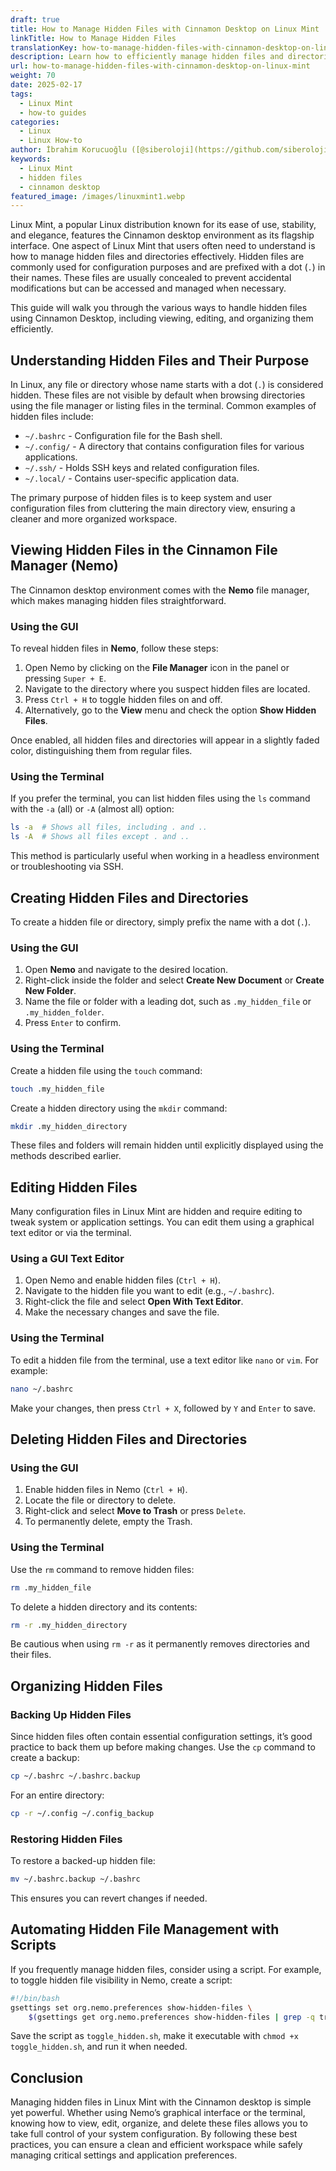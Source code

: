 ```yaml
---
draft: true
title: How to Manage Hidden Files with Cinnamon Desktop on Linux Mint
linkTitle: How to Manage Hidden Files
translationKey: how-to-manage-hidden-files-with-cinnamon-desktop-on-linux-mint
description: Learn how to efficiently manage hidden files and directories in Linux Mint using the Cinnamon desktop environment.
url: how-to-manage-hidden-files-with-cinnamon-desktop-on-linux-mint
weight: 70
date: 2025-02-17
tags:
  - Linux Mint
  - how-to guides
categories:
  - Linux
  - Linux How-to
author: İbrahim Korucuoğlu ([@siberoloji](https://github.com/siberoloji))
keywords:
  - Linux Mint
  - hidden files
  - cinnamon desktop
featured_image: /images/linuxmint1.webp
---
```

Linux Mint, a popular Linux distribution known for its ease of use, stability, and elegance, features the Cinnamon desktop environment as its flagship interface. One aspect of Linux Mint that users often need to understand is how to manage hidden files and directories effectively. Hidden files are commonly used for configuration purposes and are prefixed with a dot (`.`) in their names. These files are usually concealed to prevent accidental modifications but can be accessed and managed when necessary.

This guide will walk you through the various ways to handle hidden files using Cinnamon Desktop, including viewing, editing, and organizing them efficiently.

## Understanding Hidden Files and Their Purpose

In Linux, any file or directory whose name starts with a dot (`.`) is considered hidden. These files are not visible by default when browsing directories using the file manager or listing files in the terminal. Common examples of hidden files include:

- `~/.bashrc` - Configuration file for the Bash shell.
- `~/.config/` - A directory that contains configuration files for various applications.
- `~/.ssh/` - Holds SSH keys and related configuration files.
- `~/.local/` - Contains user-specific application data.

The primary purpose of hidden files is to keep system and user configuration files from cluttering the main directory view, ensuring a cleaner and more organized workspace.

## Viewing Hidden Files in the Cinnamon File Manager (Nemo)

The Cinnamon desktop environment comes with the **Nemo** file manager, which makes managing hidden files straightforward.

### Using the GUI

To reveal hidden files in **Nemo**, follow these steps:

1. Open Nemo by clicking on the **File Manager** icon in the panel or pressing `Super + E`.
2. Navigate to the directory where you suspect hidden files are located.
3. Press `Ctrl + H` to toggle hidden files on and off.
4. Alternatively, go to the **View** menu and check the option **Show Hidden Files**.

Once enabled, all hidden files and directories will appear in a slightly faded color, distinguishing them from regular files.

### Using the Terminal

If you prefer the terminal, you can list hidden files using the `ls` command with the `-a` (all) or `-A` (almost all) option:

```bash
ls -a  # Shows all files, including . and ..
ls -A  # Shows all files except . and ..
```

This method is particularly useful when working in a headless environment or troubleshooting via SSH.

## Creating Hidden Files and Directories

To create a hidden file or directory, simply prefix the name with a dot (`.`).

### Using the GUI

1. Open **Nemo** and navigate to the desired location.
2. Right-click inside the folder and select **Create New Document** or **Create New Folder**.
3. Name the file or folder with a leading dot, such as `.my_hidden_file` or `.my_hidden_folder`.
4. Press `Enter` to confirm.

### Using the Terminal

Create a hidden file using the `touch` command:

```bash
touch .my_hidden_file
```

Create a hidden directory using the `mkdir` command:

```bash
mkdir .my_hidden_directory
```

These files and folders will remain hidden until explicitly displayed using the methods described earlier.

## Editing Hidden Files

Many configuration files in Linux Mint are hidden and require editing to tweak system or application settings. You can edit them using a graphical text editor or via the terminal.

### Using a GUI Text Editor

1. Open Nemo and enable hidden files (`Ctrl + H`).
2. Navigate to the hidden file you want to edit (e.g., `~/.bashrc`).
3. Right-click the file and select **Open With Text Editor**.
4. Make the necessary changes and save the file.

### Using the Terminal

To edit a hidden file from the terminal, use a text editor like `nano` or `vim`. For example:

```bash
nano ~/.bashrc
```

Make your changes, then press `Ctrl + X`, followed by `Y` and `Enter` to save.

## Deleting Hidden Files and Directories

### Using the GUI

1. Enable hidden files in Nemo (`Ctrl + H`).
2. Locate the file or directory to delete.
3. Right-click and select **Move to Trash** or press `Delete`.
4. To permanently delete, empty the Trash.

### Using the Terminal

Use the `rm` command to remove hidden files:

```bash
rm .my_hidden_file
```

To delete a hidden directory and its contents:

```bash
rm -r .my_hidden_directory
```

Be cautious when using `rm -r` as it permanently removes directories and their files.

## Organizing Hidden Files

### Backing Up Hidden Files

Since hidden files often contain essential configuration settings, it’s good practice to back them up before making changes. Use the `cp` command to create a backup:

```bash
cp ~/.bashrc ~/.bashrc.backup
```

For an entire directory:

```bash
cp -r ~/.config ~/.config_backup
```

### Restoring Hidden Files

To restore a backed-up hidden file:

```bash
mv ~/.bashrc.backup ~/.bashrc
```

This ensures you can revert changes if needed.

## Automating Hidden File Management with Scripts

If you frequently manage hidden files, consider using a script. For example, to toggle hidden file visibility in Nemo, create a script:

```bash
#!/bin/bash
gsettings set org.nemo.preferences show-hidden-files \
    $(gsettings get org.nemo.preferences show-hidden-files | grep -q true && echo false || echo true)
```

Save the script as `toggle_hidden.sh`, make it executable with `chmod +x toggle_hidden.sh`, and run it when needed.

## Conclusion

Managing hidden files in Linux Mint with the Cinnamon desktop is simple yet powerful. Whether using Nemo’s graphical interface or the terminal, knowing how to view, edit, organize, and delete these files allows you to take full control of your system configuration. By following these best practices, you can ensure a clean and efficient workspace while safely managing critical settings and application preferences.
